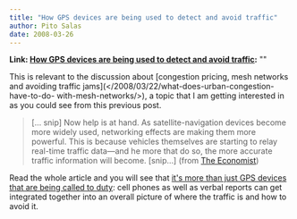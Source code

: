 ```yaml
---
title: "How GPS devices are being used to detect and avoid traffic"
author: Pito Salas
date: 2008-03-26
---
```


**Link: [How GPS devices are being used to detect and avoid traffic](None):** ""

This is relevant to the discussion about [congestion pricing, mesh networks
and avoiding traffic jams](</2008/03/22/what-does-urban-congestion-have-to-do-
with-mesh-networks/>), a topic that I am getting interested in as you could
see from this previous post.

> [… snip] Now help is at hand. As satellite-navigation devices become more
> widely used, networking effects are making them more powerful. This is
> because vehicles themselves are starting to relay real-time traffic data—and
> he more that do so, the more accurate traffic information will become.
> [snip…] (from [The
> Economist](<http://www.economist.com/science/displaystory.cfm?story_id=10843094>))

Read the whole article and you will see that [it's more than just GPS devices
that are being called to
duty](<http://www.economist.com/science/displaystory.cfm?story_id=10843094>):
cell phones as well as verbal reports can get integrated together into an
overall picture of where the traffic is and how to avoid it.


